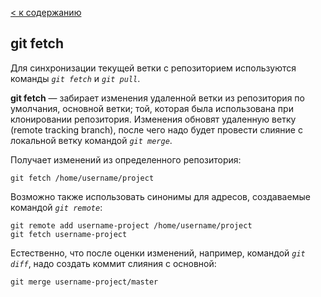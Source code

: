 [ < к содержанию](./readme.md)

## git fetch

Для синхронизации текущей ветки с репозиторием используются команды *`git fetch`* и *`git pull`*.

**git fetch** — забирает изменения удаленной ветки из репозитория по умолчания, основной ветки; той, которая была использована при клонировании репозитория. Изменения обновят удаленную ветку (remote tracking branch), после чего надо будет провести слияние с локальной ветку командой *`git merge`*.

Получает изменений из определенного репозитория:

```bash=
git fetch /home/username/project
```

Возможно также использовать синонимы для адресов, создаваемые командой *`git remote`*:

```bash=
git remote add username-project /home/username/project
git fetch username-project
```

Естественно, что после оценки изменений, например, командой *`git diff`*, надо создать коммит слияния с основной:

```bash=
git merge username-project/master
```